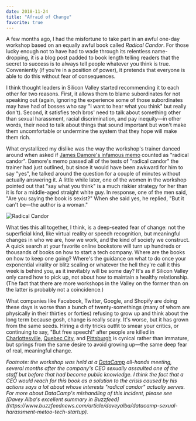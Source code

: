 ```yaml
---
date: 2018-11-24
title: "Afraid of Change"
favorite: true
---
```


A few months ago,
I had the misfortune to take part in an awful one-day workshop
based on an equally awful book called *Radical Candor*.
For those lucky enough not to have had to wade through its relentless name-dropping,
it is a blog post padded to book length
telling readers that the secret to success is to always tell people whatever you think is true.
Conveniently (if you're in a position of power),
it pretends that everyone is able to do this without fear of consequences.

I think thought leaders in Silicon Valley started recommending it to each other
for two reasons.
First,
it allows them to blame subordinates for not speaking out
(again, ignoring the experience some of those subordinates may have had
of bosses who say "I want to hear what you think" but really don't).
Second,
it satisfies tech bros' need to talk about something other than sexual harassment,
racial discrimination, and pay inequity—in other words,
their need to talk about things that sound important
but won't make them uncomfortable
or undermine the system that they hope will make them rich.

What crystallized my dislike was the way the workshop's trainer danced around
when asked if [James Damore's infamous memo](https://medium.com/@yonatanzunger/so-about-this-googlers-manifesto-1e3773ed1788)
counted as "radical candor".
Damore's memo passed all of the tests of "radical candor" the trainer had just outlined,
but since it would have been awkward for him to say "yes",
he talked around the question for a couple of minutes without actually answering it.
A little while later,
one of the women in the workshop pointed out that "say what you think"
is a much riskier strategy for her than it is for a middle-aged straight white guy.
In response,
one of the men said,
"Are you saying the book is sexist?"
When she said yes,
he replied,
"But it can't be—the author is a woman."

<img src="@root/files/2018/11/radical-candor.png" alt="Radical Candor" class="centered">

What ties this all together, I think, is a deep-seated fear of change:
not the superficial kind,
like virtual reality or speech recognition,
but meaningful changes in who we are, how we work, and the kind of society we construct.
A quick search at your favorite online bookstore
will turn up hundreds or thousands of books on how to start a tech company.
Where are the books on how to keep one going?
Where's the guidance on what to do once your exponential virality or blitz scaling
or whatever the hell they're call it this week
is behind you,
as it inevitably will be some day?
It's as if Silicon Valley only cared how to pick up,
not about how to maintain a healthy relationship.
(The fact that there are more workshops in the Valley on the former than on the latter
is probably not a coincidence.)

What companies like Facebook, Twitter, Google, and Shopify are doing these days
is worse than a bunch of twenty-somethings (many of whom are physically in their thirties or forties)
refusing to grow up and think about the long term because gosh, change is really scary.
It's worse,
but it has grown from the same seeds.
Hiring a dirty tricks outfit to smear your critics,
or continuing to say, "But free speech!" after people are killed in
[Charlottesville](https://en.wikipedia.org/wiki/Charlottesville_car_attack),
[Quebec City](https://en.wikipedia.org/wiki/Quebec_City_mosque_shooting),
and [Pittsburgh](https://en.wikipedia.org/wiki/Pittsburgh_synagogue_shooting)
is cynical rather than immature,
but springs from the same desire to avoid growing up—the same deep fear of real, meaningful change.

<em>
Footnote:
the workshop was held at
a <a href="@root/2019/04/15/an-exchange-with-datacamp/">DataCamp</a> all-hands meeting,
several months after the company's CEO sexually assaulted one of the staff
but before that had become public knowledge.
I think the fact that a CEO would reach for this book as a solution to the crisis caused by his actions
says a lot about whose interests "radical candor" actually serves.
For more about DataCamp's mishandling of this incident,
please see [Davey Alba's excellent summary in Buzzfeed](https://www.buzzfeednews.com/article/daveyalba/datacamp-sexual-harassment-metoo-tech-startup).
</em>
